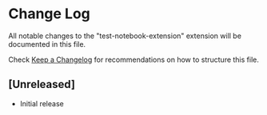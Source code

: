 # Change Log

All notable changes to the "test-notebook-extension" extension will be documented in this file.

Check [Keep a Changelog](http://keepachangelog.com/) for recommendations on how to structure this file.

## [Unreleased]

- Initial release